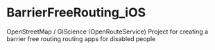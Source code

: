 # BarrierFreeRouting_iOS
OpenStreetMap / GIScience (OpenRouteService) Project for creating a barrier free routing routing apps for disabled people
